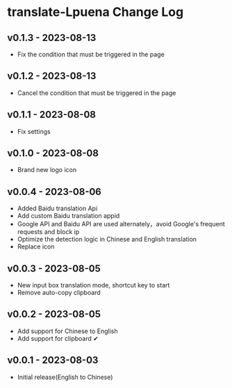 # translate-Lpuena Change Log
## v0.1.3 - 2023-08-13
- Fix the condition that must be triggered in the page

## v0.1.2 - 2023-08-13
- Cancel the condition that must be triggered in the page

## v0.1.1 - 2023-08-08
- Fix settings

## v0.1.0 - 2023-08-08
- Brand new logo icon

## v0.0.4 - 2023-08-06
- Added Baidu translation Api
- Add custom Baidu translation appid
- Google API and Baidu API are used alternately，avoid Google's frequent requests and block ip
- Optimize the detection logic in Chinese and English translation
- Replace icon

## v0.0.3 - 2023-08-05
- New input box translation mode, shortcut key to start
- Remove auto-copy clipboard

## v0.0.2 - 2023-08-05
- Add support for Chinese to English
- Add support for clipboard  ✔

## v0.0.1 - 2023-08-03
- Initial release(English to Chinese)

